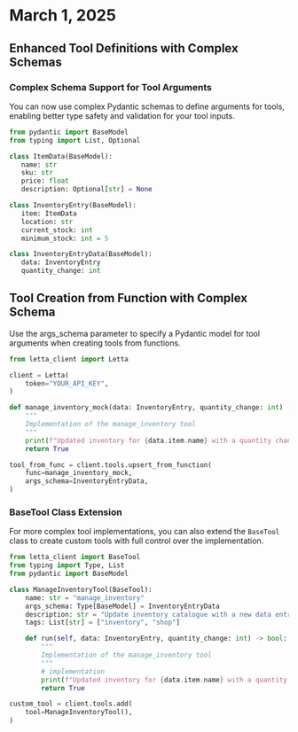 # March 1, 2025

## Enhanced Tool Definitions with Complex Schemas

### Complex Schema Support for Tool Arguments

You can now use complex Pydantic schemas to define arguments for tools, enabling better type safety and validation for your tool inputs.

```python
from pydantic import BaseModel
from typing import List, Optional

class ItemData(BaseModel):
   name: str
   sku: str
   price: float
   description: Optional[str] = None

class InventoryEntry(BaseModel):
   item: ItemData
   location: str
   current_stock: int
   minimum_stock: int = 5

class InventoryEntryData(BaseModel):
   data: InventoryEntry
   quantity_change: int
```

## Tool Creation from Function with Complex Schema

Use the args\_schema parameter to specify a Pydantic model for tool arguments when creating tools from functions.

```python
from letta_client import Letta

client = Letta(
    token="YOUR_API_KEY",
)

def manage_inventory_mock(data: InventoryEntry, quantity_change: int) -> bool:
    """
    Implementation of the manage_inventory tool
    """
    print(f"Updated inventory for {data.item.name} with a quantity change of {quantity_change}")
    return True

tool_from_func = client.tools.upsert_from_function(
    func=manage_inventory_mock,
    args_schema=InventoryEntryData,
)
```

### BaseTool Class Extension

For more complex tool implementations, you can also extend the `BaseTool` class to create custom tools with full control over the implementation.

```python
from letta_client import BaseTool
from typing import Type, List
from pydantic import BaseModel

class ManageInventoryTool(BaseTool):
    name: str = "manage_inventory"
    args_schema: Type[BaseModel] = InventoryEntryData
    description: str = "Update inventory catalogue with a new data entry"
    tags: List[str] = ["inventory", "shop"]

    def run(self, data: InventoryEntry, quantity_change: int) -> bool:
        """
        Implementation of the manage_inventory tool
        """
        # implementation
        print(f"Updated inventory for {data.item.name} with a quantity change of {quantity_change}")
        return True

custom_tool = client.tools.add(
    tool=ManageInventoryTool(),
)
```
